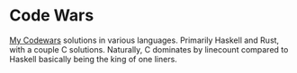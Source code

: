 # Code Wars
[My Codewars](https://www.codewars.com/users/rottenfishbone) solutions in various languages. Primarily Haskell and Rust, with a couple C solutions.
Naturally, C dominates by linecount compared to Haskell basically being the king of one liners. 
